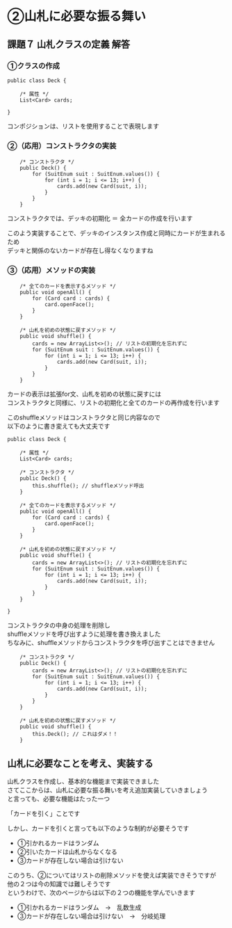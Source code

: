 # ②山札に必要な振る舞い

## 課題７ 山札クラスの定義 解答


### ①クラスの作成

```
public class Deck {

    /* 属性 */
    List<Card> cards;

}
```

コンポジションは、リストを使用することで表現します

### ②（応用）コンストラクタの実装

```
    /* コンストラクタ */
    public Deck() {
        for (SuitEnum suit : SuitEnum.values()) {
            for (int i = 1; i <= 13; i++) {
                cards.add(new Card(suit, i));
            }
        }
    }
```

コンストラクタでは、デッキの初期化 ＝ 全カードの作成を行います  
  
このよう実装することで、デッキのインスタンス作成と同時にカードが生まれるため  
デッキと関係のないカードが存在し得なくなりますね  

### ③（応用）メソッドの実装

```
    /* 全てのカードを表示するメソッド */
    public void openAll() {
        for (Card card : cards) {
            card.openFace();
        }
    }

    /* 山札を初めの状態に戻すメソッド */
    public void shuffle() {
        cards = new ArrayList<>(); // リストの初期化を忘れずに
        for (SuitEnum suit : SuitEnum.values()) {
            for (int i = 1; i <= 13; i++) {
                cards.add(new Card(suit, i));
            }
        }
    }
```

カードの表示は拡張for文、山札を初めの状態に戻すには  
コンストラクタと同様に、リストの初期化と全てのカードの再作成を行います  
  
このshuffleメソッドはコンストラクタと同じ内容なので  
以下のように書き変えても大丈夫です  

```
public class Deck {

    /* 属性 */
    List<Card> cards;

    /* コンストラクタ */
    public Deck() {
        this.shuffle(); // shuffleメソッド呼出
    }

    /* 全てのカードを表示するメソッド */
    public void openAll() {
        for (Card card : cards) {
            card.openFace();
        }
    }

    /* 山札を初めの状態に戻すメソッド */
    public void shuffle() {
        cards = new ArrayList<>(); // リストの初期化を忘れずに
        for (SuitEnum suit : SuitEnum.values()) {
            for (int i = 1; i <= 13; i++) {
                cards.add(new Card(suit, i));
            }
        }
    }

}
```

コンストラクタの中身の処理を削除し  
shuffleメソッドを呼び出すように処理を書き換えました  
ちなみに、shuffleメソッドからコンストラクタを呼び出すことはできません

```
    /* コンストラクタ */
    public Deck() {
        cards = new ArrayList<>(); // リストの初期化を忘れずに
        for (SuitEnum suit : SuitEnum.values()) {
            for (int i = 1; i <= 13; i++) {
                cards.add(new Card(suit, i));
            }
        }
    }

    /* 山札を初めの状態に戻すメソッド */
    public void shuffle() {
        this.Deck(); // これはダメ！！
    }
```


## 山札に必要なことを考え、実装する

山札クラスを作成し、基本的な機能まで実装できました  
さてここからは、山札に必要な振る舞いを考え追加実装していきましょう  
と言っても、必要な機能はたった一つ  
  
「カードを引く」ことです  
  
しかし、カードを引くと言っても以下のような制約が必要そうです  

* ①引かれるカードはランダム
* ②引いたカードは山札からなくなる
* ③カードが存在しない場合は引けない

このうち、②についてはリストの削除メソッドを使えば実装できそうですが  
他の２つは今の知識では難しそうです  
というわけで、次のページからは以下の２つの機能を学んでいきます

* ①引かれるカードはランダム　→　乱数生成
* ③カードが存在しない場合は引けない　→　分岐処理
